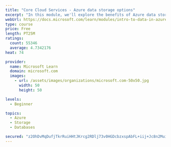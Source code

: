 ```yaml
---
title: "Core Cloud Services - Azure data storage options"
excerpt: "In this module, we'll explore the benefits of Azure data storage services versus on-premises storage."
webUrl: https://docs.microsoft.com/learn/modules/intro-to-data-in-azure/
type: course
price: Free
length: PT25M
ratings:
  count: 55346
  average: 4.7342176
heat: 74

provider:
  name: Microsoft Learn
  domain: microsoft.com
  images:
    - url: /assets/images/organizations/microsoft.com-50x50.jpg
      width: 50
      height: 50

levels:
  - Beginner

topics:
  - Azure
  - Storage
  - Databases

secured: "z2OhDvMqDufjTkrRuiHHtJKrcg2RDlj73v0HGDcbzxspAbFL+iij+Jc8n2MuiMXkK+MeWbs0Ye85Pfzl0aBa+/zHX98bTovr76C/Edj++ViamqaEG5gyFLI4Ofi9xeFvq2d8TdBO/ps33XxsD+GoStyDp1GWr21ma5T5JuqpOtXSPHnk9+uM2mYng+EEIPUAm0JCZ7rctvOQrYyTSWlm/PwfWYoeIIuLEVpyBnId2IjjzmLxVs2xZouNh03qQyJXO0R+9GunTVhybo6P2uywmDI08LqJxwEIR+Os0qzq2VuSg5CVpiFxj6gDb9YGc+q8qVvRq24tpxjmEnLiV5raThxoJnz0I/H0O4LEmymVXpA/yJJvfZD70b22rh0AcNiPs6JHBZ/SslEbHb8cc7Y4FWQ0mL9iffaoo23RRXogic+/UrdxRQ6hIFjbn+r7UYgf;ZppDnF9OyzuEO4xddQatOg=="
---
```


